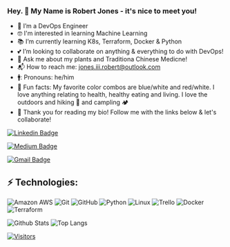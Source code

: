 
### Hey.  👋 My Name is Robert Jones - it's nice to meet you!
<!--🔭 I’m currently working on-->

- 👀 I’m a DevOps Engineer
- 🤓 I'm interested in learning Machine Learning
- :books: I’m currently learning K8s, Terraform, Docker & Python 
- :two_hearts: I’m looking to collaborate on anything & everything to do with DevOps!
- 💬 Ask me about my plants and Traditiona Chinese Medicne! 
- :mailbox_with_mail: How to reach me: jones.iii.robert@outlook.com
- 🚹: Pronouns: he/him 
- :tada: Fun facts: My favorite color combos are blue/white and red/white.  I love anything relating to health, healthy eating and living. I love the outdoors and hiking 🥾 and campling 🏕️    
- :blue_heart: Thank you for reading my bio! Follow me with the links below & let's collaborate!

[![Linkedin Badge](https://img.shields.io/badge/-Robert%20Jones-blue?style=flat-square&logo=Linkedin&logoColor=white&link=<https://www.linkedin.com/in/robert-iii-jones/>)](<https://www.linkedin.com/in/robert-iii-jones>)

[![Medium Badge](https://img.shields.io/badge/Robert%20Jones-12100E?style=flat-square&logo=medium&logoColor=white&link=<https://medium.com/@jones.iii.robert.it.trainings>)](<https://medium.com/@jones.iii.robert.it.trainings>)

[![Gmail Badge](https://img.shields.io/badge/-Robert%20Jones-c14438?style=flat-square&logo=Gmail&logoColor=white&link=mailto:<jones.iii.robert@outlook.com>)](mailto:<jones.iii.robert@outlook.com>)


## ⚡ Technologies:

![Amazon AWS](https://img.shields.io/badge/Amazon%20AWS-232F3E?style=flat-square&logo=amazon-aws)
![Git](https://img.shields.io/badge/-Git-black?style=flat-square&logo=git)
![GitHub](https://img.shields.io/badge/-GitHub-181717?style=flat-square&logo=github)
![Python](https://img.shields.io/badge/-Python-black?style=flat-square&logo=Python)
![Linux](https://img.shields.io/badge/Linux-FCC624?style=flat-square&logo=linux&logoColor=black)
![Trello](https://img.shields.io/badge/Trello-%23026AA7.svg?style=flat-square&logo=Trello&logoColor=white)
![Docker](https://img.shields.io/badge/docker-%230db7ed.svg?style=for-the-badge&logo=docker&logoColor=white)
![Terraform](https://img.shields.io/badge/terraform-%235835CC.svg?style=for-the-badge&logo=terraform&logoColor=white)

![Github Stats](https://github-readme-stats.vercel.app/api?username=Abamikhu&count_private=true&show_icons=true&include_all_commits=true)
![Top Langs](https://github-readme-stats.vercel.app/api/top-langs/?username=Abamikhu&hide=TeX&layout=compact)



[![Visitors](https://api.visitorbadge.io/api/visitors?path=<Abamikhu>%2F<Abamikhu>&label=VISITORS&countColor=%23263759)](https://visitorbadge.io/status?path=<Abamikhu>%2F<Abamikhu>)
